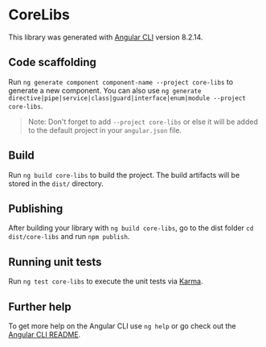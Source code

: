 # CoreLibs

This library was generated with [Angular CLI](https://github.com/angular/angular-cli) version 8.2.14.

## Code scaffolding

Run `ng generate component component-name --project core-libs` to generate a new component. You can also use `ng generate directive|pipe|service|class|guard|interface|enum|module --project core-libs`.
> Note: Don't forget to add `--project core-libs` or else it will be added to the default project in your `angular.json` file. 

## Build

Run `ng build core-libs` to build the project. The build artifacts will be stored in the `dist/` directory.

## Publishing

After building your library with `ng build core-libs`, go to the dist folder `cd dist/core-libs` and run `npm publish`.

## Running unit tests

Run `ng test core-libs` to execute the unit tests via [Karma](https://karma-runner.github.io).

## Further help

To get more help on the Angular CLI use `ng help` or go check out the [Angular CLI README](https://github.com/angular/angular-cli/blob/master/README.md).
